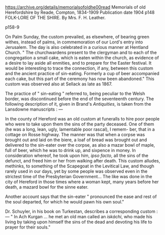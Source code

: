 https://archive.org/details/memorialsofoldhe00read
Memorials of old Herefordshire
by Reade, Compton, 1834-1909
Publication date 1904
p148
FOLK-LORE OF THE SHIRE.
By Mrs. F. H. Leather.

p158-9

On Palm Sunday, the custom prevailed, as elsewhere, of bearing green withes, instead of palms, in commemoration of our Lord's entry into Jerusalem. The day is also celebrated in a curious manner at Hentland Church. " The churchwardens present to the clergyman and to each of the congregation a small cake, which is eaten within the church, as evidence of a desire to lay aside all enmities, and to prepare for the Easter festival. It would be interesting to trace the connection, if any, between this custom and the ancient practice of sin-eating. Formerly a cup of beer accompanied each cake, but this part of the ceremony has now been abandoned." This custom was observed also at Sellack as late as 1867.

The practice of " sin-eating " referred to, being peculiar to the Welsh border, was discontinued before the end of the seventeenth century. The following description of it, given in Brand's *Antiquities*, is taken from the Lansdowne manuscripts : —

In the county of Hereford was an old custom at funeralls to hire poor people who were to take upon them the sins of the party deceased. One of them (he was a long, lean, ugly, lamentable poor rascal), I remem- ber, that in a cottage on Rosse highway. The manner was that when a corpse was brought out and laid on the biere, a loaf of bread was brought out and delivered to the sin-eater over the corpse, as also a mazar bowl of maple, full of beer, which he was to drink up, and sixpence in money. In consideration whereof, he took upon him, *ipso facto*, all the sins of the defunct, and freed him or her from walking after death. This custom alludes, methinks, to something of the Scapegoat in the Levitical Law, and though rarely used in our days, yet by some people was observed even in the strictest time of the Presbyterian Government... The like was done in the city of Hereford in those times where a woman kept, many years before her death, a mazard bowl for the sinne eater.

Another account says that the sin-eater " pronounced the ease and rest of the soul departed, for which he would pawn his own soul."

Dr. Schuyler, in his book on Turkestan, describes a corresponding custom : — " In Ach Kurgan ... he met an old man called an *iskáchi*, who made his living by taking upon himself the sins of the dead and devoting his life to prayer for their souls."
